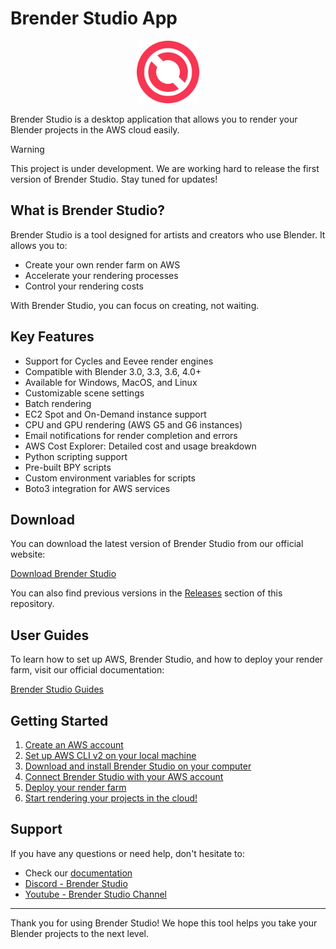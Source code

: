 
# Brender Studio App
<p align="center">
    <img src="./docs/images/logo-brender-studio.svg" alt="Brender Studio Logo" width="100" />
</p>

Brender Studio is a desktop application that allows you to render your Blender projects in the AWS cloud easily.

> [!WARNING]  
> This project is under development. We are working hard to release the first version of Brender Studio. Stay tuned for updates!

## What is Brender Studio?

Brender Studio is a tool designed for artists and creators who use Blender. It allows you to:

- Create your own render farm on AWS
- Accelerate your rendering processes
- Control your rendering costs

With Brender Studio, you can focus on creating, not waiting.

## Key Features

- Support for Cycles and Eevee render engines
- Compatible with Blender 3.0, 3.3, 3.6, 4.0+
- Available for Windows, MacOS, and Linux
- Customizable scene settings
- Batch rendering
- EC2 Spot and On-Demand instance support
- CPU and GPU rendering (AWS G5 and G6 instances)
- Email notifications for render completion and errors
- AWS Cost Explorer: Detailed cost and usage breakdown
- Python scripting support
- Pre-built BPY scripts
- Custom environment variables for scripts
- Boto3 integration for AWS services

## Download

You can download the latest version of Brender Studio from our official website:

[Download Brender Studio](https://www.brenderstudio.com/download)

You can also find previous versions in the [Releases](https://github.com/Brender-Studio/brender-studio-app/releases) section of this repository.

## User Guides

To learn how to set up AWS, Brender Studio, and how to deploy your render farm, visit our official documentation:

[Brender Studio Guides](https://www.brenderstudio.com/docs/guides/getting-started)

## Getting Started

1. [Create an AWS account](https://www.brenderstudio.com/docs/guides/prerequisites)
2. [Set up AWS CLI v2 on your local machine](https://www.brenderstudio.com/docs/guides/install-aws-cli)
3. [Download and install Brender Studio on your computer](https://www.brenderstudio.com/download)
4. [Connect Brender Studio with your AWS account](https://www.brenderstudio.com/docs/guides/install-brender-studio)
5. [Deploy your render farm ](https://www.brenderstudio.com/docs/guides/deploy-first-farm)
6. [Start rendering your projects in the cloud!](https://www.brenderstudio.com/docs/guides/your-first-render)

## Support

If you have any questions or need help, don't hesitate to:

- Check our [documentation](https://www.brenderstudio.com/docs)
- [Discord - Brender Studio](https://discord.gg/z7sBb4J5r5)
- [Youtube - Brender Studio Channel ](https://www.youtube.com/channel/UCLDB1QSY2579ynddOXv1G7g)

<!-- ## Contributing

Brender Studio is an open-source project. If you want to contribute, please read our contribution guide (link to CONTRIBUTING.md).

## License

Brender Studio is distributed under the [license name] license. See the LICENSE file for more details. -->

---

Thank you for using Brender Studio! We hope this tool helps you take your Blender projects to the next level.